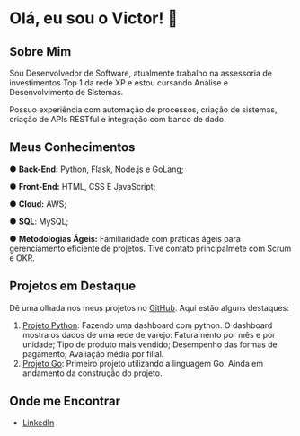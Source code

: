 # Olá, eu sou o Victor! 👋

## Sobre Mim

Sou Desenvolvedor de Software, atualmente trabalho na assessoria de investimentos Top 1
da rede XP e estou cursando Análise e Desenvolvimento de Sistemas.

Possuo experiência com automação de processos, criação de sistemas, criação de APIs
RESTful e integração com banco de dado.

## Meus Conhecimentos
● **Back-End:** Python, Flask, Node.js e GoLang;

● **Front-End:** HTML, CSS E JavaScript;

● **Cloud:** AWS;

● **SQL**: MySQL;

● **Metodologias Ágeis:** Familiaridade com práticas ágeis para gerenciamento eficiente de projetos. Tive contato principalmete com Scrum e OKR.


## Projetos em Destaque

Dê uma olhada nos meus projetos no [GitHub](https://github.com/victor-rva?tab=repositories). Aqui estão alguns destaques:

1. [Projeto Python](https://github.com/victor-rva/Dashboard_Python): Fazendo uma dashboard com python. O dashboard mostra os dados de uma rede de varejo: Faturamento por mês e por unidade; Tipo de produto mais vendido; Desempenho das formas de pagamento; Avaliação média por filial.
2. [Projeto Go](https://github.com/victor-rva/Projeto01_GO): Primeiro projeto utilizando a linguagem Go. Ainda em andamento da construção do projeto.

## Onde me Encontrar

- [LinkedIn](https://www.linkedin.com/in/victor-vecchio-3b2153209/)


